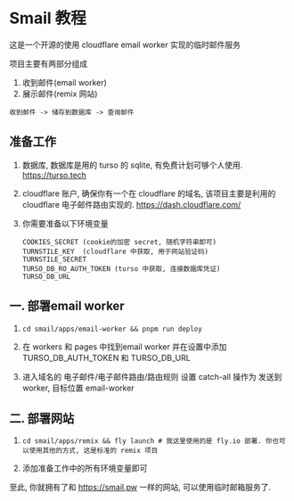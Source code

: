 # Smail 教程

这是一个开源的使用 cloudflare email worker 实现的临时邮件服务

项目主要有两部分组成

1. 收到邮件(email worker)
2. 展示邮件(remix 网站)

````
收到邮件 -> 储存到数据库 -> 查询邮件
````

## 准备工作

1. 数据库, 数据库是用的 turso 的 sqlite,  有免费计划可够个人使用. https://turso.tech

2. cloudflare 账户, 确保你有一个在 cloudflare 的域名, 该项目主要是利用的 cloudflare 电子邮件路由实现的. https://dash.cloudflare.com/

3. 你需要准备以下环境变量

   ````
   COOKIES_SECRET (cookie的加密 secret, 随机字符串即可)
   TURNSTILE_KEY  (cloudflare 中获取, 用于网站验证码)
   TURNSTILE_SECRET 
   TURSO_DB_RO_AUTH_TOKEN (turso 中获取, 连接数据库凭证)
   TURSO_DB_URL
   ````

## 一. 部署email worker

1. ````shell
   cd smail/apps/email-worker && pnpm run deploy
   ````

2. 在 workers 和 pages 中找到email worker 并在设置中添加 TURSO_DB_AUTH_TOKEN 和 TURSO_DB_URL 

3. 进入域名的 电子邮件/电子邮件路由/路由规则 设置 catch-all 操作为 发送到 worker, 目标位置 email-worker

## 二. 部署网站

1. ````shell
   cd smail/apps/remix && fly launch # 我这里使用的是 fly.io 部署. 你也可以使用其他的方式, 这是标准的 remix 项目
   ````

2. 添加准备工作中的所有环境变量即可

   

至此, 你就拥有了和 https://smail.pw 一样的网站, 可以使用临时邮箱服务了.
